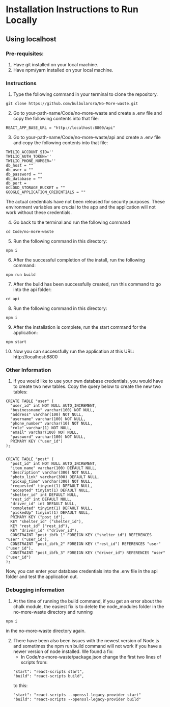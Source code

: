 # Installation Instructions to Run Locally
## Using localhost

### Pre-requisites:
1. Have git installed on your local machine.
2. Have npm/yarn installed on your local machine.


### Instructions
1. Type the following command in your terminal to clone the repository.
```
git clone https://github.com/bulbularora/No-More-waste.git
```
2. Go to your-path-name/Code/no-more-waste and create a .env file and copy the following contents into that file:
```
REACT_APP_BASE_URL = "http://localhost:8800/api"
```
3. Go to your-path-name/Code/no-more-waste/api and create a .env file and copy the following contents into that file:
```
TWILIO_ACCOUNT_SID=''
TWILIO_AUTH_TOKEN=''
TWILIO_PHONE_NUMBER=''
db_host = ""
db_user = ""
db_password = ""
db_database = ""
db_port = 
GCLOUD_STORAGE_BUCKET = ""
GOOGLE_APPLICATION_CREDENTIALS = ""
```
The actual credentials have not been released for security purposes. These environment variables are crucial to the app and the application will not
work without these credentials. 

4. Go back to the terminal and run the following command
```
cd Code/no-more-waste
```

5. Run the following command in this directory:
```
npm i
```

6. After the successful completion of the install, run the following command:
```
npm run build
```

7. After the build has been successfully created, run this command to go into the api folder:
```
cd api
```

8. Run the following command in this directory:
```
npm i
```
9. After the installation is complete, run the start command for the application:
```
npm start
```

10. Now you can successfully run the application at this URL: http://localhost:8800

### Other Information
1. If you would like to use your own database credentials, you would have to create two new tables. Copy the query below to create the new two tables:
```
CREATE TABLE "user" (
  "user_id" int NOT NULL AUTO_INCREMENT,
  "businessname" varchar(100) NOT NULL,
  "address" varchar(100) NOT NULL,
  "username" varchar(100) NOT NULL,
  "phone_number" varchar(10) NOT NULL,
  "role" varchar(1) NOT NULL,
  "email" varchar(100) NOT NULL,
  "password" varchar(100) NOT NULL,
  PRIMARY KEY ("user_id")
);


CREATE TABLE "post" (
  "post_id" int NOT NULL AUTO_INCREMENT,
  "item_name" varchar(100) DEFAULT NULL,
  "description" varchar(300) NOT NULL,
  "photo_link" varchar(300) DEFAULT NULL,
  "pickup_time" varchar(300) NOT NULL,
  "requested" tinyint(1) DEFAULT NULL,
  "accepted" tinyint(1) DEFAULT NULL,
  "shelter_id" int DEFAULT NULL,
  "rest_id" int DEFAULT NULL,
  "driver_id" int DEFAULT NULL,
  "completed" tinyint(1) DEFAULT NULL,
  "pickedUp" tinyint(1) DEFAULT NULL,
  PRIMARY KEY ("post_id"),
  KEY "shelter_id" ("shelter_id"),
  KEY "rest_id" ("rest_id"),
  KEY "driver_id" ("driver_id"),
  CONSTRAINT "post_ibfk_1" FOREIGN KEY ("shelter_id") REFERENCES "user" ("user_id"),
  CONSTRAINT "post_ibfk_2" FOREIGN KEY ("rest_id") REFERENCES "user" ("user_id"),
  CONSTRAINT "post_ibfk_3" FOREIGN KEY ("driver_id") REFERENCES "user" ("user_id")
);
```
Now, you can enter your database credentials into the .env file in the api folder and test the application out.

### Debugging information
1. At the time of running the build command, if you get an error about the chalk module, the easiest fix is to delete the node_modules folder in the no-more-waste directory and running 
```
npm i
``` 
in the no-more-waste directory again. 

2. There have been also been issues with the newest version of Node.js and sometimes the npm run build command will not work if you have a newer version of node installed. We found a fix:
    - In Code/no-more-waste/package.json change the first two lines of scripts from: 
    ```
    "start": "react-scripts start",
    "build": "react-scripts build",
    ```
    to this:
    ```
    "start": "react-scripts --openssl-legacy-provider start"
    "build": "react-scripts --openssl-legacy-provider build"
    ```

